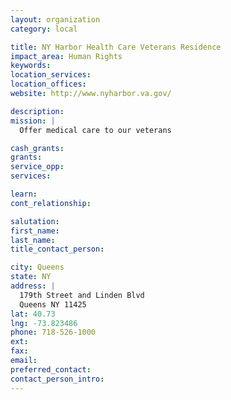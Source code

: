 ```yaml
---
layout: organization
category: local

title: NY Harbor Health Care Veterans Residence
impact_area: Human Rights
keywords: 
location_services: 
location_offices: 
website: http://www.nyharbor.va.gov/

description: 
mission: |
  Offer medical care to our veterans

cash_grants: 
grants: 
service_opp: 
services: 

learn: 
cont_relationship: 

salutation: 
first_name: 
last_name: 
title_contact_person: 

city: Queens
state: NY
address: |
  179th Street and Linden Blvd     
  Queens NY 11425
lat: 40.73
lng: -73.823486
phone: 718-526-1000
ext: 
fax: 
email: 
preferred_contact: 
contact_person_intro: 
---
```

